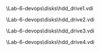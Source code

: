 \Lab-6-devops\disks\hdd_drive1.vdi

\Lab-6-devops\disks\hdd_drive2.vdi

\Lab-6-devops\disks\hdd_drive3.vdi

\Lab-6-devops\disks\hdd_drive4.vdi
